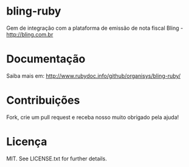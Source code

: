 bling-ruby
==========

Gem de integração com a plataforma de emissão de nota fiscal Bling - http://bling.com.br

Documentação
=============

Saiba mais em: http://www.rubydoc.info/github/organisys/bling-ruby/

Contribuições
=============

Fork, crie um pull request e receba nosso muito obrigado pela ajuda!

Licença
=======

MIT. See LICENSE.txt for further details.

